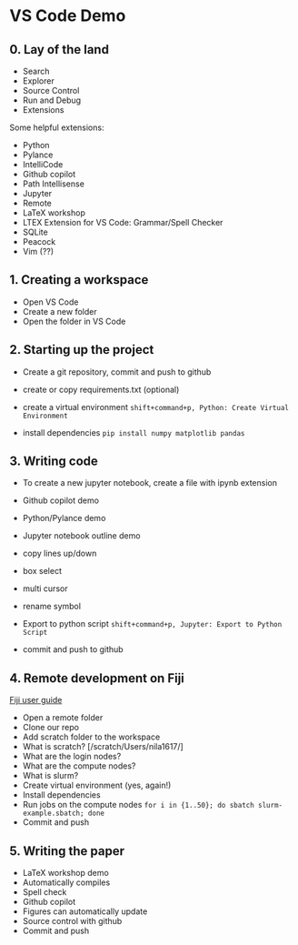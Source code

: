# VS Code Demo

## 0. Lay of the land

- Search
- Explorer
- Source Control
- Run and Debug
- Extensions

Some helpful extensions: 

- Python
- Pylance
- IntelliCode
- Github copilot
- Path Intellisense
- Jupyter
- Remote
- LaTeX workshop
- LTEX Extension for VS Code: Grammar/Spell Checker
- SQLite
- Peacock
- Vim (??)

## 1. Creating a workspace

- Open VS Code
- Create a new folder
- Open the folder in VS Code

## 2. Starting up the project

- Create a git repository, commit and push to github

- create or copy requirements.txt (optional)

- create a virtual environment 
`shift+command+p, Python: Create Virtual Environment`

- install dependencies
`pip install numpy matplotlib pandas`

## 3. Writing code

- To create a new jupyter notebook, create a  file with ipynb extension

- Github copilot demo
- Python/Pylance demo
- Jupyter notebook outline demo
- copy lines up/down
- box select
- multi cursor
- rename symbol
- Export to python script `shift+command+p, Jupyter: Export to Python Script`
- commit and push to github

## 4. Remote development on Fiji
[Fiji user guide](https://bit.colorado.edu/biofrontiers-computing/fiji/fiji-user-guide/)

- Open a remote folder
- Clone our repo
- Add scratch folder to the workspace
- What is scratch? [/scratch/Users/nila1617/]
- What are the login nodes? 
- What are the compute nodes?
- What is slurm?
- Create virtual environment (yes, again!)
- Install dependencies
- Run jobs on the compute nodes
 `for i in {1..50}; do sbatch slurm-example.sbatch; done`
- Commit and push

## 5. Writing the paper

- LaTeX workshop demo
- Automatically compiles
- Spell check
- Github copilot
- Figures can automatically update
- Source control with github
- Commit and push
